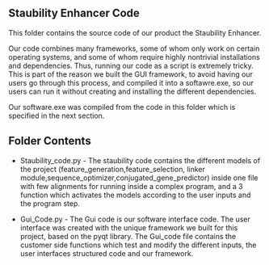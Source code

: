 Staubility Enhancer Code
-----------------------
This folder contains the source code of our product the Staubility Enhancer.

Our code combines many frameworks, some of whom only work on certain operating systems, and some of whom require highly nontrivial installations and dependencies. Thus, running our code as a script is extremely tricky. This is part of the reason we built the GUI framework, to avoid having our users go through this process, and compiled it into a softawre.exe, so our users can run it without creating and installing the different dependencies.

Our software.exe was compiled from the code in this folder which is specified in the next section.

Folder Contents
----------------
 - Staubility_code.py - The staubility code contains the different models of the project (feature_generation,feature_selection, linker module,sequence_optimizer,conjugated_gene_predictor) inside one file with few alignments for running inside a complex program, and a 3 function which activates the models according to the user inputs and the program step.
 
 - Gui_Code.py -  The Gui code is our software interface code. The user interface was created with the unique framework we built for this project, based on the pyqt library. The Gui_code file contains the customer side functions which test and modify the different inputs, the user interfaces structured code and our framework.
